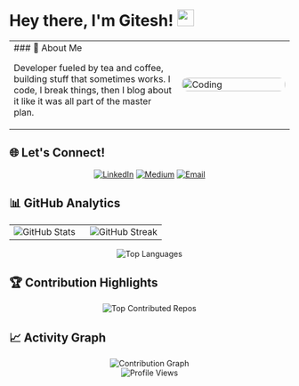 # Hey there, I'm Gitesh! <img src="https://raw.githubusercontent.com/MartinHeinz/MartinHeinz/master/wave.gif" width="30px" height="30px" />


<table>
<tr>
<td width="60%">
### 🚀 About Me

Developer fueled by tea and coffee, building stuff that sometimes works. I code, I break things, then I blog about it like it was all part of the master plan.

</td>
<td width="40%">
<img src="https://media.giphy.com/media/qgQUggAC3Pfv687qPC/giphy.gif" alt="Coding" width="100%" style="border-radius: 10px;"/>
</td>
</tr>
</table>

## 🌐 Let's Connect!

<div align="center">

[![LinkedIn](https://img.shields.io/badge/LinkedIn-E50914?style=for-the-badge&logo=linkedin&logoColor=white)](https://www.linkedin.com/in/gitesh-mahadik-7487961a0/)
[![Medium](https://img.shields.io/badge/Medium-221F1F?style=for-the-badge&logo=medium&logoColor=E50914)](https://medium.com/@gitesh08)
[![Email](https://img.shields.io/badge/Email-E50914?style=for-the-badge&logo=gmail&logoColor=white)](mailto:gmahadik8080@gmail.com)

</div>

## 📊 GitHub Analytics

<div align="center">
<table>
<tr>
<td width="50%">
<img src="https://github-readme-stats.vercel.app/api?username=Gitesh08&show_icons=true&theme=radical&hide_border=true&bg_color=0D1117&title_color=E50914&text_color=FFFFFF&icon_color=221F1F" alt="GitHub Stats"/>
</td>
<td width="50%">
<img src="https://github-readme-streak-stats.herokuapp.com/?user=Gitesh08&theme=radical&hide_border=true&background=0D1117&stroke=E50914&ring=FFFFFF&fire=E50914&currStreakLabel=E50914" alt="GitHub Streak"/>
</td>
</tr>
</table>

<img src="https://github-readme-stats.vercel.app/api/top-langs/?username=Gitesh08&layout=compact&theme=radical&hide_border=true&bg_color=0D1117&title_color=E50914&text_color=FFFFFF&hide=jupyter%20notebook" alt="Top Languages"/>
</div>


## 🏆 Contribution Highlights

<div align="center">
<img src="https://github-contributor-stats.vercel.app/api?username=Gitesh08&limit=3&theme=dark&combine_all_yearly_contributions=true" alt="Top Contributed Repos"/>
</div>


## 📈 Activity Graph

<div align="center">
<img src="https://github-readme-activity-graph.vercel.app/graph?username=Gitesh08&bg_color=0D1117&color=FFFFFF&line=E50914&point=221F1F&area=true&hide_border=true" alt="Contribution Graph"/>
</div>


<div align="center">
<img src="https://komarev.com/ghpvc/?username=Gitesh08&color=E50914&style=for-the-badge&label=Profile+Views" alt="Profile Views"/>
</div>
